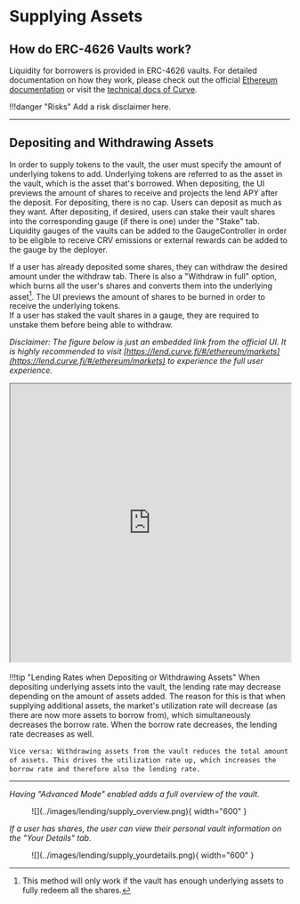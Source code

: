 <h1>Supplying Assets</h1>


## **How do ERC-4626 Vaults work?**

Liquidity for borrowers is provided in ERC-4626 vaults. For detailed documentation on how they work, please check out the official [Ethereum documentation](https://ethereum.org/de/developers/docs/standards/tokens/erc-4626/) or visit the [technical docs of Curve](https://docs.curve.fi/lending/contracts/vault/).

!!!danger "Risks"
    Add a risk disclaimer here.


---


## **Depositing and Withdrawing Assets**

In order to supply tokens to the vault, the user must specify the amount of underlying tokens to add. Underlying tokens are referred to as the asset in the vault, which is the asset that's borrowed. When depositing, the UI previews the amount of shares to receive and projects the lend APY after the deposit. For depositing, there is no cap. Users can deposit as much as they want. After depositing, if desired, users can stake their vault shares into the corresponding gauge (if there is one) under the "Stake" tab. Liquidity gauges of the vaults can be added to the GaugeController in order to be eligible to receive CRV emissions or external rewards can be added to the gauge by the deployer.

If a user has already deposited some shares, they can withdraw the desired amount under the withdraw tab. There is also a "Withdraw in full" option, which burns all the user's shares and converts them into the underlying asset[^1]. The UI previews the amount of shares to be burned in order to receive the underlying tokens.  
If a user has staked the vault shares in a gauge, they are required to unstake them before being able to withdraw.

[^1]: This method will only work if the vault has enough underlying assets to fully redeem all the shares. 


*Disclaimer: The figure below is just an embedded link from the official UI. It is highly recommended to visit [https://lend.curve.fi/#/ethereum/markets](https://lend.curve.fi/#/ethereum/markets) to experience the full user experience.*

<iframe src="https://lend.curve.fi/#/ethereum/markets/one-way-market-2/vault/deposit" width="100%" height="500px"></iframe>


!!!tip "Lending Rates when Depositing or Withdrawing Assets"
    When depositing underlying assets into the vault, the lending rate may decrease depending on the amount of assets added. The reason for this is that when supplying additional assets, the market's utilization rate will decrease (as there are now more assets to borrow from), which simultaneously decreases the borrow rate. When the borrow rate decreases, the lending rate decreases as well.

    Vice versa: Withdrawing assets from the vault reduces the total amount of assets. This drives the utilization rate up, which increases the borrow rate and therefore also the lending rate.


---


*Having "Advanced Mode" enabled adds a full overview of the vault.*

<figure markdown="span">
  ![](../images/lending/supply_overview.png){ width="600" }
  <figcaption></figcaption>
</figure>


*If a user has shares, the user can view their personal vault information on the "Your Details" tab.*

<figure markdown="span">
  ![](../images/lending/supply_yourdetails.png){ width="600" }
  <figcaption></figcaption>
</figure>
